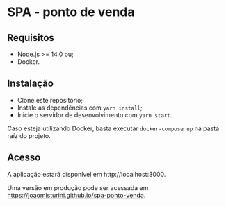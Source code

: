 # SPA - ponto de venda

## Requisitos
* Node.js >= 14.0 ou;
* Docker.

## Instalação
* Clone este repositório;
* Instale as dependências com `yarn install`;
* Inicie o servidor de desenvolvimento com `yarn start`.

Caso esteja utilizando Docker, basta executar `docker-compose up` na pasta raíz do projeto.

## Acesso

A aplicação estará disponível em http://localhost:3000.

Uma versão em produção pode ser acessada em https://joaomisturini.github.io/spa-ponto-venda.
